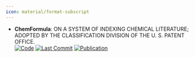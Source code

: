 ```yaml
---
icon: material/format-subscript
---
```


- **ChemFormula**: ON A SYSTEM OF INDEXING CHEMICAL LITERATURE; ADOPTED BY THE CLASSIFICATION DIVISION OF THE U. S. PATENT OFFICE.  
		[![Code](https://img.shields.io/github/stars/molshape/ChemFormula?style=for-the-badge&logo=github)](https://github.com/molshape/ChemFormula) [![Last Commit](https://img.shields.io/github/last-commit/molshape/ChemFormula?style=for-the-badge&logo=github)](https://github.com/molshape/ChemFormula) [![Publication](https://img.shields.io/badge/Publication-Citations:100-blue?style=for-the-badge&logo=bookstack)](https://doi.org/10.1021/ja02046a005) 
